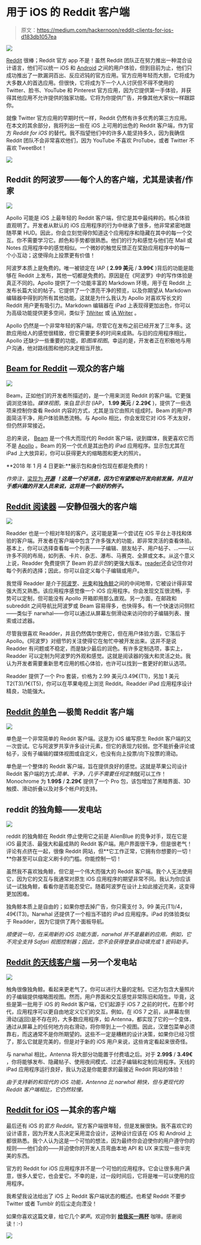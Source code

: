 # 用于 iOS 的 Reddit 客户端

> 原文：<https://medium.com/hackernoon/reddit-clients-for-ios-d183db1057ea>

![](img/5d1607a4391e9e0291bb59d2fa6e2ade.png)

[Reddit](https://hackernoon.com/tagged/reddit) 很棒；Reddit 官方 app 不是！虽然 Reddit 团队正在努力推出一种混合设计语言，他们可以统一 iOS 和 [Android](https://hackernoon.com/tagged/android) 之间的用户体验，但到目前为止，他们只成功推出了一款漏洞百出、反应迟钝的官方应用。官方应用年轻而大胆，它将成为大多数人的首选应用。但很快，它将成为下一个人人讨厌但不得不使用的 Twitter、脸书、YouTube 和 Pinterest 官方应用，因为它提供第一手体验，并获得其他应用不允许提供的独家功能。它将为你提供广告，并像其他大家伙一样跟踪你。

就像 Twitter 官方应用的早期时代一样，Reddit 仍然有许多优秀的第三方应用。在本文的其余部分，我将列出一些在 iOS 上可用的出色的 Reddit 客户端，作为官方 *Reddit for iOS* 的替代。我不指望他们中的许多人能坚持多久，因为我确信 Reddit 团队不会非常喜欢他们，因为 YouTube 不喜欢 ProTube，或者 Twitter 不喜欢 TweetBot！

[![](img/efe4aa0395622f4c75048a2e0a3a1183.png)](https://www.paypal.me/amirmasoudabdol)

## Reddit 的阿波罗——每个人的客户端，尤其是读者/作家

![](img/5415401558e4a729538d2800b16054ad.png)

Apollo 可能是 iOS 上最年轻的 Reddit 客户端，但它是其中最纯粹的。核心体验直观明了。开发者从默认的 iOS 应用程序的行为中继承了很多，他非常紧密地跟随苹果 HUD。因此，你会立刻觉得你知道这个应用程序和隐藏在其中的每一个交互。你不需要学习它。颜色和手势都很熟悉。他们的行为和感觉与他们在 Mail 或 Notes 应用程序中的感觉相似。一个微妙的触觉反馈正在奖励应用程序中的每一个小互动；这使得向上投票更有价值！

阿波罗本质上是免费的。唯一被锁定在 IAP ( **2.99 美元** / **3.99€** )背后的功能是能够在 Reddit 上发布，其他一切都是免费的。原因是在《阿波罗》中的写作体验是真正不同的。Apollo 提供了一个功能丰富的 Markdown 环境，用于在 Reddit 上发布长篇大论的帖子。它提供了一个漂亮干净的预览，以及你期望从 Markdown 编辑器中得到的所有其他功能。这就是为什么我认为 Apollo 对喜欢写长文的 Reddit 用户更有吸引力。Markdown 编辑器在 iPad 上表现得更加出色，你可以为高级功能提供更多空间，类似于 [1Writer](https://itunes.apple.com/us/app/1writer/id680469088?mt=8&uo=4&at=1000l3&ct=md) 或 [iA Writer](https://itunes.apple.com/us/app/ia-writer/id775737172?mt=8&uo=4&at=1000l3&ct=md) 。

Apollo 仍然是一个非常年轻的客户端，尽管它在发布之前已经开发了三年多。这款应用给人的感觉很精致，但它需要更多的时间来成熟。与旧的应用程序相比，Apollo 还缺少一些重要的功能，即*图库视图*。幸运的是，开发者正在积极地与用户沟通，他对路线图和他的决定相当开放。

## [Beam for Reddit](https://itunes.apple.com/us/app/beam-for-reddit/id937987469?mt=8&uo=4&at=1000l3&ct=md) —观众的客户端

![](img/f29173520cd5d00daad39353cb067485.png)

Beam，正如他们的开发者所描述的，是一个用来浏览 Reddit 的客户端。它更强调浏览体验。*媒体视图*，来自*显示包* (IAP， **1.99 美元** / **2.29€** )，提供了一些选项来控制你查看 Reddit 内容的方式，尤其是当它由照片组成时。Beam 的用户界面简洁干净，用户体验熟悉流畅。与 Apollo 相比，你会发现它对 iOS 不太友好，但仍然非常接近。

总的来说， [Beam](https://itunes.apple.com/us/app/beam-for-reddit/id937987469?mt=8&uo=4&at=1000l3&ct=md) 是一个伟大而现代的 Reddit 客户端，说到媒体，我更喜欢它而不是 [Apollo](https://itunes.apple.com/us/app/things-3/id904237743?mt=8&uo=4&at=1000l3&ct=md) 。Beam 的另一个优点是其出色的 iPad 应用程序。显示包尤其在 iPad 上大放异彩，你可以获得更大的缩略图和更大的照片。

**2018 年 1 月 4 日更新:**展示包和身份包现在都是免费的！

*作旁注，*[梁现为 ***开源***](https://github.com/awkward/beam) ***！这是一个好消息，因为它有望推动开发向前发展，并且对于感兴趣的开发人员来说，这将是一个极好的例子。***

## [Reddit 阅读器](https://itunes.apple.com/us/app/readder-for-reddit/id1043575806?mt=8&uo=4&at=1000l3&ct=md) —安静但强大的客户端

![](img/04e3d71c77e9d9603aa76e73fb98461f.png)

Readder 也是一个相对年轻的客户。这可能是第一个尝试在 iOS 平台上寻找和体验的客户端。开发者在客户端中包含了许多强大的功能，即非常灵活的查看体验。基本上，你可以选择查看每一个列表——子编辑、朋友帖子、用户帖子、…——以许多不同的布局，如列表、卡片、杂志、瀑布、马赛克、全屏或文本。从这个意义上说，Readder 免费提供了 Beam 的*显示包*的更强大版本。[reader](https://itunes.apple.com/us/app/readder-for-reddit/id1043575806?mt=8&uo=4&at=1000l3&ct=md)还会记住你对每个列表的选择；因此，你可以自定义每个子编辑或用户。

我觉得 Readder 是介于[阿波罗](https://itunes.apple.com/us/app/things-3/id904237743?mt=8&uo=4&at=1000l3&ct=md)、[光束](https://geo.itunes.apple.com/us/app/beam-for-reddit/id937987469?uo=4&at=1000l3&ct=md&mt=8)和[独角鲸](https://itunes.apple.com/us/app/narwhal-for-reddit/id845422455?mt=8&uo=4&at=1000l3&ct=md)之间的中间地带，它被设计得非常强大而又熟悉。该应用程序感觉像一个 iOS 应用程序。你会发现交互很流畅，手势可以定制，但可能没有 Apollo 开箱即用那么直观。另一方面，在邮政和 subreddit 之间导航比阿波罗或 Beam 容易得多，也快得多。有一个快速访问侧栏——类似于 narwhal——你可以通过从屏幕左侧滑动来访问你的子编辑列表、搜索或过滤器。

尽管我很喜欢 Readder，并且仍然偶尔使用它，但在用户体验方面，它落后于 Apollo。《阿波罗》对细节的关注使得它在匆忙中被开发出来。这并不是说 Readder 有问题或不稳定，而是缺少最后的润色。有许多定制选项，事实上，Readder 可以定制为阿波罗的外观和感觉。这就是阅读器的强大和灵活之处。我认为开发者需要重新思考应用的核心体验，也许可以找到一套更好的默认选项。

Readder 提供了一个 Pro 套装，价格为 2.99 美元/3.49€(T1)，另加 1 美元 T2(T3)/1€(T5)，你可以在苹果电视上浏览 Reddit。Readder iPad 应用程序设计精良，功能强大。

## [Reddit 的单色](https://itunes.apple.com/us/app/monochrome-for-reddit/id1128991367?mt=8&uo=4&at=1000l3&ct=md) —极简 Reddit 客户端

![](img/7a964b5c9c1e30227e10130e3f902e6e.png)

单色是一个非常简单的 Reddit 客户端。这是为 iOS 编写原生 Reddit 客户端的又一次尝试。它与阿波罗共享许多设计元素，但它的表现力较弱。您不能折叠评论或帖子，没有子编辑的媒体视图或自定义，也没有向上投票/向下投票的滑动。

单色是一个整体的 Reddit 客户端，旨在提供良好的感觉。这就是苹果公司设计 Reddit 客户端的方式:*简单、干净，几乎不需要任何定制*就可以工作！Monochrome 为 **1.99$** / **2.29€** 提供了一个 Pro 包，该包增加了黑暗界面、3D 触摸、滑动折叠以及对多个帐户的支持。

## reddit 的独角鲸——发电站

![](img/8fc3a03c337d6a6dd58f26a634326cb6.png)

reddit 的独角鲸在 Reddit 停止使用它之前是 AlienBlue 的竞争对手，现在它是 iOS 最灵活、最强大和最成熟的 Reddit 客户端。用户界面很干净，但是很老气！评论有点挤在一起，很像 Reddit 网站，但**它工作正常，它拥有你想要的一切！**你甚至可以自定义刷卡的门槛。你能控制一切！

虽然我不喜欢独角鲸，但它是一个伟大而强大的 Reddit 客户端。我个人无法使用它，因为它的交互与我通常对原生 iOS 应用程序的期望非常不同。我认为你应该试一试独角鲸，看看你是否能忍受它。随着阿波罗在设计上如此接近完美，这变得更加困难。

独角鲸本质上是自由的；如果你想去掉广告，你只需支付 3，99 美元(T1)/4，49€(T3)。Narwhal 还提供了一个相当不错的 iPad 应用程序。iPad 的体验类似于 Readder，因为它提供了两个面板导航。

*顺便说一句，在采用新的 iOS 功能方面，narwhal 并不是最新的应用。例如，它不完全支持 Safari 视图控制器；因此，您不会获得登录自动填充或 1 密码助手。*

## [Reddit 的天线客户端](https://itunes.apple.com/us/app/antenna-client-for-reddit/id572391252?mt=8&uo=4&at=1000l3&ct=md) —另一个发电站

![](img/05b98208206c35099736e291716a8f60.png)

触角很像独角鲸。看起来更老气了。你可以进行大量的定制。它还为包含大量照片的子编辑提供缩略图视图。然而，用户界面和交互感觉非常陈旧和陌生。毕竟，这些是第一批用于 iOS 的 Reddit 客户端，它们起源于 iOS 7 之前的时代，在那个时代，应用程序可以更自由地定义它们的交互。例如，在 iOS 7 之前，从屏幕左侧滑动(返回)是不存在的，大多数应用程序，如 Antenna，都实现了它的一个变体，通过从屏幕上的任何地方向右滑动，将你带到上一个视图。因此，汉堡包菜单必须靠右，而这通常不是你所期望的。这些不一定是糟糕的设计决策，如果你已经习惯了，那么它就是完美的，但是对于新的 iOS 用户来说，这些肯定看起来很奇怪。

与 narwhal 相比，Antenna 将大部分功能置于付费墙之后。对于 **2.99$** / **3.49€** ，你将能够发布、隐藏帖子、使用夜间模式、过滤子编辑和定制应用程序。天线的 iPad 应用程序运行良好，我认为这是你能要求的最接近 Reddit 网站的体验！

*由于支持新的和现代的 iOS 功能，Antenna 比 narwhal 稍快，但与更现代的 Reddit 客户端相比，它仍然较慢。*

## [Reddit for iOS](https://itunes.apple.com/us/app/reddit-official-trending-news/id1064216828?mt=8&uo=4&at=1000l3&ct=md) —其余的客户端

最后还有 iOS 的*官方 Reddit*。官方客户端很年轻，但是发展很快。我不喜欢它的设计语言，因为开发人员决定采用混合设计，这种设计应该在 iOS 和 Android 上都很熟悉。我个人认为这是一个可怕的想法，因为最终你会迫使你的用户遵守你的规则——他们会的——并迫使你的开发人员弯曲本地 API 和 UX 来实现一些半完美的东西。

官方的 Reddit for iOS 应用程序并不是一个可怕的应用程序。它会让很多用户满意，很多人爱它，也会爱它。不幸的是，过一段时间后，它将是唯一可以使用的应用程序。

我希望我设法给出了 iOS 上 Reddit 客户端状态的概述。也希望 Reddit 不要步 Twitter 或者 Tumblr 的后尘走向湮没！

如果你喜欢这篇文章，给它几个*掌声*。欢迎你到 [**给我买一两杯**](https://www.paypal.me/amirmasoudabdol) 咖啡。感谢阅读！:-)

[![](img/efe4aa0395622f4c75048a2e0a3a1183.png)](https://www.paypal.me/amirmasoudabdol)
